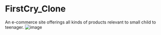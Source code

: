 # FirstCry_Clone
An e-commerce site offerings all kinds of products relevant to small child to teenager.
![image](https://user-images.githubusercontent.com/115460541/232610598-41f1da9b-4b7b-4123-95cf-693124858d7e.png)
